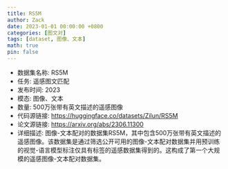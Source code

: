 ```yaml
---
title: RS5M
author: Zack
date: 2023-01-01 00:00:00 +0800
categories: [图文对]
tags: [dataset, 图像、文本]
math: true
pin: false
---
```

- 数据集名称: RS5M
- 任务: 遥感图文匹配
- 发布时间: 2023
- 模态: 图像、文本
- 数量: 500万张带有英文描述的遥感图像
- 代码源链接: https://huggingface.co/datasets/Zilun/RS5M
- 论文源链接: https://arxiv.org/abs/2306.11300
- 详细描述: 图像-文本配对的数据集RS5M，其中包含500万张带有英文描述的遥感图像。该数据集是通过筛选公开可用的图像-文本配对数据集并用预训练的视觉-语言模型标注仅具有标签的遥感数据集得到的。这构成了第一个大规模的遥感图像-文本配对数据集。
